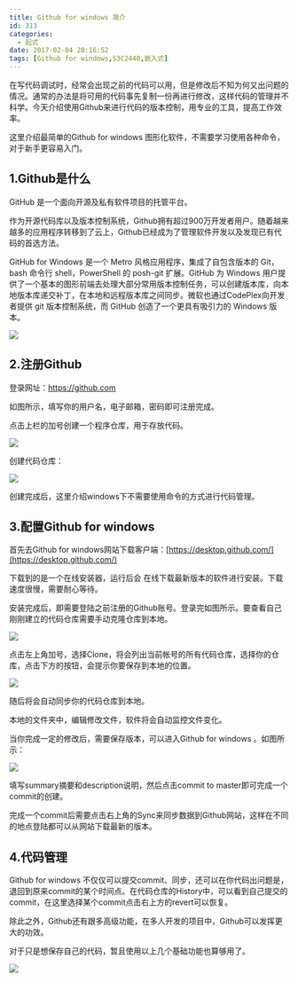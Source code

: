 ```yaml
---
title: Github for windows 简介
id: 313
categories:
  - 起式
date: 2017-02-04 20:16:52
tags: [Github for windows,S3C2440,嵌入式]
---
```


在写代码调试时，经常会出现之前的代码可以用，但是修改后不知为何又出问题的情况。通常的办法是将可用的代码事先复制一份再进行修改，这样代码的管理并不科学。今天介绍使用Github来进行代码的版本控制，用专业的工具，提高工作效率。

这里介绍最简单的Github for windows 图形化软件，不需要学习使用各种命令，对于新手更容易入门。

## 1.Github是什么

GitHub 是一个面向开源及私有软件项目的托管平台。

作为开源代码库以及版本控制系统，Github拥有超过900万开发者用户。随着越来越多的应用程序转移到了云上，Github已经成为了管理软件开发以及发现已有代码的首选方法。

GitHub for Windows 是一个 Metro 风格应用程序，集成了自包含版本的 Git，bash 命令行 shell，PowerShell 的 posh-git 扩展。GitHub 为 Windows 用户提供了一个基本的图形前端去处理大部分常用版本控制任务，可以创建版本库，向本地版本库递交补丁，在本地和远程版本库之间同步。微软也通过CodePlex向开发者提供 git 版本控制系统，而 GitHub 创造了一个更具有吸引力的 Windows 版本。

![](http://www.atime.net.cn/blog/wp-content/uploads/2017/02/捕获-8-300x154.png)

## 2.注册Github

登录网址：https://github.com

如图所示，填写你的用户名，电子邮箱，密码即可注册完成。

点击上栏的加号创建一个程序仓库，用于存放代码。

![](http://www.atime.net.cn/blog/wp-content/uploads/2017/02/捕获-9-300x152.png)

创建代码仓库：

![](http://www.atime.net.cn/blog/wp-content/uploads/2017/02/捕获-10-300x33.png)

创建完成后，这里介绍windows下不需要使用命令的方式进行代码管理。

## 3.配置Github for windows

首先去Github for windows网站下载客户端：[https://desktop.github.com/](https://desktop.github.com/)

下载到的是一个在线安装器，运行后会 在线下载最新版本的软件进行安装。下载速度很慢，需要耐心等待。

安装完成后，即需要登陆之前注册的Github账号。登录完如图所示。要查看自己刚刚建立的代码仓库需要手动克隆仓库到本地。

![](http://www.atime.net.cn/blog/wp-content/uploads/2017/02/捕获-11-300x164.png)

点击左上角加号，选择Clone，将会列出当前帐号的所有代码仓库，选择你的仓库，点击下方的按钮，会提示你要保存到本地的位置。

![](http://www.atime.net.cn/blog/wp-content/uploads/2017/02/捕获-12-300x181.png)

随后将会自动同步你的代码仓库到本地。

本地的文件夹中，编辑修改文件，软件将会自动监控文件变化。

当你完成一定的修改后，需要保存版本，可以进入Github for windows 。如图所示：

![](http://www.atime.net.cn/blog/wp-content/uploads/2017/02/捕获-13-300x163.png)

填写summary摘要和description说明，然后点击commit to master即可完成一个commit的创建。

完成一个commit后需要点击右上角的Sync来同步数据到Github网站，这样在不同的地点登陆都可以从网站下载最新的版本。

## 4.代码管理

Github for windows 不仅仅可以提交commit、同步，还可以在你代码出问题是，退回到原来commit的某个时间点。在代码仓库的History中，可以看到自己提交的commit，在这里选择某个commit点击右上方的revert可以恢复。

除此之外，Github还有跟多高级功能，在多人开发的项目中，Github可以发挥更大的功效。

对于只是想保存自己的代码，暂且使用以上几个基础功能也算够用了。

![](http://www.atime.net.cn/blog/wp-content/uploads/2017/01/qrcode_for_gh_85e596090db2_1280-300x300.jpg)

&nbsp;